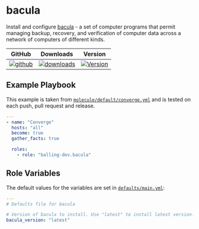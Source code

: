 # bacula

Install and configure [bacula](https://www.bacula.org/) - a set of computer
programs that permit managing backup, recovery, and verification of computer
data across a network of computers of different kinds.

|GitHub|Downloads|Version|
|------|---------|-------|
|[![github](https://github.com/balling-dev/ansible-role-bacula/workflows/Continuous%20Integration/badge.svg)](https://github.com/balling-dev/ansible-role-bacula/actions)|[![downloads](https://img.shields.io/ansible/role/d/balling-dev/bacula)](https://galaxy.ansible.com/ui/standalone/roles/balling-dev/bacula)|[![Version](https://img.shields.io/github/release/balling-dev/ansible-role-bacula.svg)](https://github.com/balling-dev/ansible-role-bacula/releases/)|

## Example Playbook

This example is taken from
[`molecule/default/converge.yml`](
https://github.com/balling-dev/ansible-role-bacula/blob/main/molecule/default/converge.yml)
and is tested on each push, pull request and release.

```yaml
---
- name: "Converge"
  hosts: "all"
  become: true
  gather_facts: true

  roles:
    - role: "balling-dev.bacula"
```

## Role Variables

The default values for the variables are set in
[`defaults/main.yml`](https://github.com/balling-dev/ansible-role-bacula/blob/main/defaults/main.yml):

```yaml
---
# Defaults file for bacula

# Version of bacula to install. Use "latest" to install latest version.
bacula_version: "latest"
```

